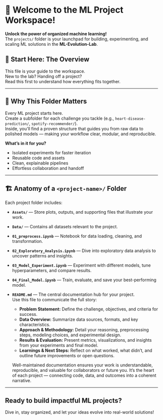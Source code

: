 # 🚀 Welcome to the ML Project Workspace!

**Unlock the power of organized machine learning!**  
The `projects/` folder is your launchpad for building, experimenting, and scaling ML solutions in the **ML-Evolution-Lab**.

## 📖 Start Here: The Overview

This file is your guide to the workspace.  
New to the lab? Handing off a project?  
Read this first to understand how everything fits together.

---

## 🌟 Why This Folder Matters

Every ML project starts here.  
Create a subfolder for each challenge you tackle (e.g., `heart-disease-prediction/`, `spotify-recommender/`).  
Inside, you’ll find a proven structure that guides you from raw data to polished models — making your workflow clear, modular, and reproducible.

**What’s in it for you?**
- Isolated experiments for faster iteration
- Reusable code and assets
- Clean, explainable pipelines
- Effortless collaboration and handoff

---

## 🏗️ Anatomy of a `<project-name>/` Folder

Each project folder includes:

- **`Assets/`** — Store plots, outputs, and supporting files that illustrate your work.
- **`Data/`** — Contains all datasets relevant to the project.
- **`01_preprocess.ipynb`** — Notebook for data loading, cleaning, and transformation.
- **`02_Exploratory_Analysis.ipynb`** — Dive into exploratory data analysis to uncover patterns and insights.
- **`03_Model_Experiment.ipynb`** — Experiment with different models, tune hyperparameters, and compare results.
- **`04_Final_Model.ipynb`** — Train, evaluate, and save your best-performing model.
- **`README.md`** — The central documentation hub for your project.  
    Use this file to communicate the full story:
    - **Problem Statement:** Define the challenge, objectives, and criteria for success.
    - **Data Overview:** Summarize data sources, formats, and key characteristics.
    - **Approach & Methodology:** Detail your reasoning, preprocessing steps, modeling choices, and experimental design.
    - **Results & Evaluation:** Present metrics, visualizations, and insights from your experiments and final model.
    - **Learnings & Next Steps:** Reflect on what worked, what didn’t, and outline future improvements or open questions.

    Well-maintained documentation ensures your work is understandable, reproducible, and valuable for collaborators or future you. It’s the heart of each project — connecting code, data, and outcomes into a coherent narrative.


---

## Ready to build impactful ML projects? 
Dive in, stay organized, and let your ideas evolve into real-world solutions!
